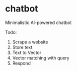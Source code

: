 # chatbot
Minimalistic AI-powered chatbot

Todo:
1. Scrape a website 
2. Store text
3. Text to Vector
4. Vector matching with query
5. Respond
